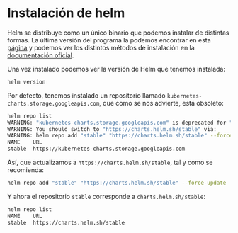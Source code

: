 # Instalación de helm

Helm se distribuye como un único binario que podemos instalar de distintas formas. La última versión del programa la podemos encontrar en esta [página](https://github.com/helm/helm/releases/) y podemos ver los distintos métodos de instalación en la [documentación oficial](https://helm.sh/docs/intro/install/).

Una vez instalado podemos ver la versión de Helm que tenemos instalada:

```bash
helm version
```

Por defecto, tenemos instalado un repositorio llamado `kubernetes-charts.storage.googleapis.com`, que como se nos advierte, está obsoleto:

```bash
helm repo list
WARNING: "kubernetes-charts.storage.googleapis.com" is deprecated for "stable" and will be deleted Nov. 13, 2020.
WARNING: You should switch to "https://charts.helm.sh/stable" via:
WARNING: helm repo add "stable" "https://charts.helm.sh/stable" --force-update
NAME  	URL                                             
stable	https://kubernetes-charts.storage.googleapis.com
```

Así, que actualizamos a `https://charts.helm.sh/stable`, tal y como se recomienda:

```bash
helm repo add "stable" "https://charts.helm.sh/stable" --force-update
```

Y ahora el repositorio `stable` corresponde a `charts.helm.sh/stable`:

```bash
helm repo list
NAME  	URL                          
stable	https://charts.helm.sh/stable
```
